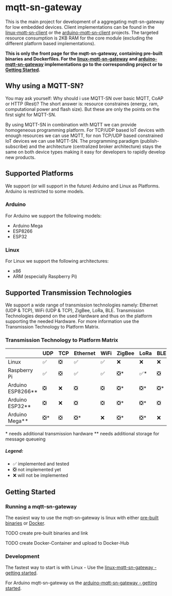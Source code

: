 # mqtt-sn-gateway
This is the main project for development of a aggregating mqtt-sn-gateway for low embedded devices.
Client implementations can be found in the [linux-mqtt-sn-client](https://github.com/S3ler/linux-mqtt-sn-client) or the [arduino-mqtt-sn-client](https://github.com/S3ler/arduino-mqtt-sn-client) projects.
The targeted resource consumption is 2KB RAM for the core module (excluding the different platform based implementations).

__This is only the front page for the mqtt-sn-gateway, containing pre-built binaries and Dockerfiles. For the [linux-mqtt-sn-gateway](https://github.com/S3ler/linux-mqtt-sn-gateway) and [arduino-mqtt-sn-gateway](https://github.com/S3ler/arduino-mqtt-sn-gateway) implementations go to the corresponding project or to [Getting Started](https://github.com/S3ler/mqtt-sn-gateway#getting-started).__

## Why using a MQTT-SN?
You may ask yourself: Why should i use MQTT-SN over basic MQTT, CoAP or HTTP (Rest)?
The short answer is: resource constraines (energy, ram, computational power and flash size).
But these are only the points on the first sight for MQTT-SN.

By using MQTT-SN in combination with MQTT we can provide homogeneous programming platform.
For TCP/UDP based IoT devices with enough resources we can use MQTT, for non TCP/UDP based constrained IoT devices we can use MQTT-SN. The programming paradigm (publish-subscribe) and the architecture (centralized broker architecture) stays the same on both device types making it easy for developers to rapidly develop new products.

## Supported Platforms
We support (or will support in the future) Arduino and Linux as Platforms. Arduino is restricted to some models.

### Arduino
For Arduino we support the following models:
 * Arduino Mega
 * ESP8266
 * ESP32

### Linux
For Linux we support the following architectures:
 * x86
 * ARM (especially Raspberry Pi)

## Supported Transmission Technologies
We support a wide range of transmission technologies namely: Ethernet (UDP & TCP), WiFi (UDP & TCP), ZigBee, LoRa, BLE.
Transmission Technologies depend on the used Hardware and thus on the platform supporting the needed Hardware.
For more information use the Transmission Technology to Platform Matrix.

### Transmission Technology to Platform Matrix
|   	| UDP  	| TCP  	| Ethernet  	| WiFi  	| ZigBee  	| LoRa  	| BLE  	|
|---	|---	|---	|---	|---	|---	|---	|---	|
| Linux  	| &#x2705;  	| &#x274E;  	| &#x2705;  	| &#x2705;  	| &#x274C;  	| &#x274C;  	| &#x274C;  	|
| Raspberry Pi  	| &#x2705;  	| &#x274E;  	| &#x2705;  	| &#x2705;  	| &#x274E;\*  	| &#x2705;\*  	| &#x274E;  	|
| Arduino ESP8266\*\* 	| &#x274E;  	| &#x274C;  	| &#x274E;  	| &#x274E;  	| &#x274E;\*  	| &#x274E;\*  	| &#x274E;\*	|
| Arduino ESP32\*\* 	| &#x274E;  	| &#x274C;  	| &#x274E;  	| &#x274E;  	| &#x274E;\*  	| &#x274E;\*  	| &#x274E;  	|
| Arduino Mega\*\* 	| &#x274E;\*  	| &#x274E;  	| &#x274E;\*  	| &#x274C;  	| &#x274E;\*  	| &#x274E;\*  	| &#x274C;  	|

\* needs additional transmission hardware
\*\* needs additional storage for message queueing 

##### Legend: 
* &#x2705; implemented and tested
* &#x274E; not implemented yet
* &#x274C; will not be implemented

## Getting Started

### Running a mqtt-sn-gateway
The easiest way to use the mqtt-sn-gateway is linux with either [pre-built binaries]() or [Docker]().

TODO create pre-built binaries and link

TODO create Docker-Container and upload to Docker-Hub

### Development
The fastest way to start is with Linux - Use the [linux-mqtt-sn-gateway - getting started](https://github.com/S3ler/linux-mqtt-sn-gateway#getting-started---development).

For Arduino mqtt-sn-gateway us the [arduino-mqtt-sn-gateway - getting started]().
